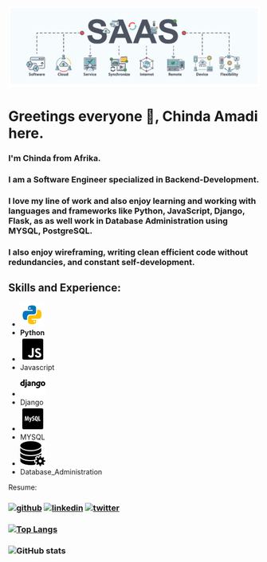![Software Engineer | Backend Development](https://github.com/mansachinda/mansachinda/blob/main/ALXSaaS.png)

# Greetings everyone 👋, Chinda Amadi here.

### I'm Chinda from Afrika.
### I am a **Software Engineer** specialized in **Backend-Development.**
### I love my line of work and also enjoy learning and working with languages and frameworks like Python, JavaScript, Django, Flask, as as well work in Database Administration using MYSQL, PostgreSQL.
### I also enjoy wireframing, writing clean efficient code without redundancies, and constant self-development.

## Skills and Experience:
- ![](https://github.com/mansachinda/mansachinda/blob/main/download%20(2).png)
- **Python**
- ![](https://github.com/mansachinda/mansachinda/blob/main/download%20(3).png)
- Javascript
- ![](https://github.com/mansachinda/mansachinda/blob/main/download%20(4).png)
- Django
- ![](https://github.com/mansachinda/mansachinda/blob/main/download%20(5).png)
- MYSQL
- ![](https://github.com/mansachinda/mansachinda/blob/main/download%20(6).png)
- Database_Administration

Resume:


### [<img src='https://cdn.jsdelivr.net/npm/simple-icons@3.0.1/icons/github.svg' alt='github' height='40'>](https://github.com/mansachinda)  [<img src='https://cdn.jsdelivr.net/npm/simple-icons@3.0.1/icons/linkedin.svg' alt='linkedin' height='40'>](https://www.linkedin.com/in/chinda-amadi/)  [<img src='https://cdn.jsdelivr.net/npm/simple-icons@3.0.1/icons/twitter.svg' alt='twitter' height='40'>](https://twitter.com/Mansachi)  

### [![Top Langs](https://github-readme-stats.vercel.app/api/top-langs/?username=mansachinda)](https://github.com/anuraghazra/github-readme-stats)

### ![GitHub stats](https://github-readme-stats.vercel.app/api?username=mansachinda&show_icons=true)  


